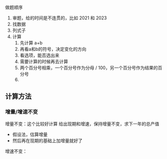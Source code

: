 

做题顺序

1. 审题，给的时间是不连贯的，比如 2021 和 2023
2. 找数据
3. 列式子 
4. 计算
	1. 先计算 a+b
	2. 再看a和b的符号，决定变化的方向
	3. 看选项，能否选出来 
	4. 需要计算的时候再去计算
	5. 两个百分号相乘，一个百分号作为分母 / 100，另一个百分号作为结果的百分号
	6. 



## 计算方法

### 增量/增速不变

增量不变：这个比较好计算
给出现期和增速，保持增量不变，求下一年的总产值

- 假设法，估算增量
- 然后再在现期的基础上加增量就好了

增速不变：


